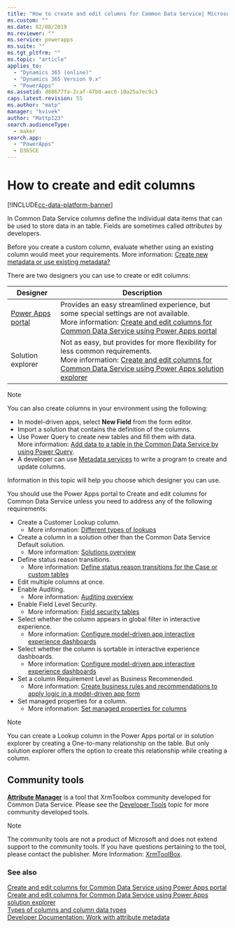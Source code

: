```yaml
---
title: "How to create and edit columns for Common Data Service| MicrosoftDocs"
ms.custom: ""
ms.date: 02/08/2019
ms.reviewer: ""
ms.service: powerapps
ms.suite: ""
ms.tgt_pltfrm: ""
ms.topic: "article"
applies_to: 
  - "Dynamics 365 (online)"
  - "Dynamics 365 Version 9.x"
  - "PowerApps"
ms.assetid: d88677fa-2caf-47b0-aec6-10a25a7ec9c3
caps.latest.revision: 55
ms.author: "matp"
manager: "kvivek"
author: "Mattp123"
search.audienceType: 
  - maker
search.app: 
  - "PowerApps"
  - D365CE
---
```

# How to create and edit columns

[!INCLUDE[cc-data-platform-banner](../../includes/cc-data-platform-banner.md)]

In Common Data Service columns define the individual data items that can be used to store data in an table. Fields are sometimes called *attributes* by developers. 
  
Before you create a custom column, evaluate whether using an existing column would meet your requirements. More information: [Create new metadata or use existing metadata?](create-edit-metadata.md#create-new-metadata-or-use-existing-metadata)

There are two designers you can use to create or edit columns:

|Designer| Description|
|--|--|
|[Power Apps portal](https://make.powerapps.com/?utm_source=padocs&utm_medium=linkinadoc&utm_campaign=referralsfromdoc)|Provides an easy streamlined experience, but some special settings are not available.<br />More information: [Create and edit columns for Common Data Service using Power Apps portal](create-edit-column-portal.md)|
|Solution explorer|Not as easy, but provides for more flexibility for less common requirements.<br />More information: [Create and edit columns for Common Data Service using Power Apps solution explorer](create-edit-column-solution-explorer.md) |

> [!NOTE]
> You can also create columns in your environment using the following:
> - In model-driven apps, select **New Field** from the form editor.
> - Import a solution that contains the definition of the columns.
> - Use Power Query to create new tables and fill them with data.<br />More information: [Add data to a table in the Common Data Service by using Power Query](/powerapps/maker/common-data-service/data-platform-cds-newtable-pq).
> - A developer can use [Metadata services](/powerapps/developer/common-data-service/use-web-services#metadata-services) to write a program to create and update columns.

Information in this topic will help you choose which designer you can use. 

You should use the Power Apps portal to Create and edit columns for Common Data Service unless you need to address any of the following requirements:

- Create a Customer Lookup column. 
   - More information: [Different types of lookups](types-of-columns.md#different-types-of-lookups)
- Create a column in a solution other than the Common Data Service Default solution. 
   - More information: [Solutions overview](solutions-overview.md)
- Define status reason transitions. 
   - More information: [Define status reason transitions for the Case or custom tables](define-status-reason-transitions.md)
- Edit multiple columns at once.
- Enable Auditing. 
   - More information: [Auditing overview](../../developer/common-data-service/auditing-overview.md)
- Enable Field Level Security. 
   - More information: [Field security tables](../../developer/common-data-service/column-security-tables.md)
- Select whether the column appears in global filter in interactive experience. 
   - More information: [Configure model-driven app interactive experience dashboards](../model-driven-apps/configure-interactive-experience-dashboards.md)
- Select whether the column is sortable in interactive experience dashboards. 
   - More information: [Configure model-driven app interactive experience dashboards](../model-driven-apps/configure-interactive-experience-dashboards.md)
- Set a column Requirement Level as Business Recommended. 
   - More information: [Create business rules and recommendations to apply logic in a model-driven app form](../model-driven-apps/create-business-rules-recommendations-apply-logic-form.md)
- Set managed properties for a column. 
   - More information: [Set managed properties for columns](set-managed-properties-for-column.md)

> [!NOTE]
> You can create a Lookup column in the Power Apps portal or in solution explorer by creating a One-to-many relationship on the table. But only solution explorer offers the option to create this relationship while creating a column.

## Community tools

**[Attribute Manager](https://www.xrmtoolbox.com/plugins/DLaB.Xrm.AttributeManager/)** is a tool that XrmToolbox community developed for Common Data Service. Please see the [Developer Tools](https://docs.microsoft.com/dynamics365/customer-engagement/developer/developer-tools) topic for more community developed tools.

> [!NOTE]
> The community tools are not a product of Microsoft and does not extend support to the community tools. 
> If you have questions pertaining to the tool, please contact the publisher. More Information: [XrmToolBox](https://www.xrmtoolbox.com).

### See also  
[Create and edit columns for Common Data Service using Power Apps portal](create-edit-column-portal.md)<br />
[Create and edit columns for Common Data Service using Power Apps solution explorer](create-edit-column-solution-explorer.md)<br />
[Types of columns and column data types](types-of-columns.md)<br />
[Developer Documentation: Work with attribute metadata](/dynamics365/customer-engagement/developer/org-service/work-attribute-metadata)
 
